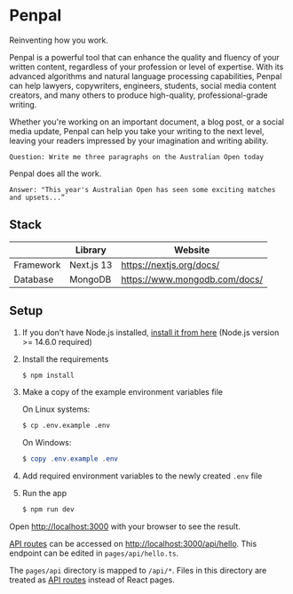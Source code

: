 # Penpal

Reinventing how you work.

Penpal is a powerful tool that can enhance the quality and fluency of your written content, regardless of your profession or level of expertise. With its advanced algorithms and natural language processing capabilities, Penpal can help lawyers, copywriters, engineers, students, social media content creators, and many others to produce high-quality, professional-grade writing.

Whether you're working on an important document, a blog post, or a social media update, Penpal can help you take your writing to the next level, leaving your readers impressed by your imagination and writing ability.

```console
Question: Write me three paragraphs on the Australian Open today
```

Penpal does all the work.

```console
Answer: "This year's Australian Open has seen some exciting matches and upsets...”
```

## Stack

|           | Library    | Website                       |
| --------- | ---------- | ----------------------------- |
| Framework | Next.js 13 | https://nextjs.org/docs/      |
| Database  | MongoDB    | https://www.mongodb.com/docs/ |

## Setup

1. If you don’t have Node.js installed, [install it from here](https://nodejs.org/en/) (Node.js version >= 14.6.0 required)

2. Install the requirements

   ```bash
   $ npm install
   ```

3. Make a copy of the example environment variables file

   On Linux systems:

   ```bash
   $ cp .env.example .env
   ```

   On Windows:

   ```powershell
   $ copy .env.example .env
   ```

4. Add required environment variables to the newly created `.env` file

5. Run the app

   ```bash
   $ npm run dev
   ```

Open [http://localhost:3000](http://localhost:3000) with your browser to see the result.

[API routes](https://nextjs.org/docs/api-routes/introduction) can be accessed on [http://localhost:3000/api/hello](http://localhost:3000/api/...). This endpoint can be edited in `pages/api/hello.ts`.

The `pages/api` directory is mapped to `/api/*`. Files in this directory are treated as [API routes](https://nextjs.org/docs/api-routes/introduction) instead of React pages.
